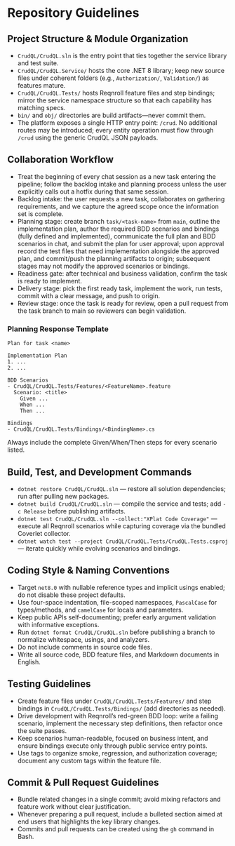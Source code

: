 # Repository Guidelines

## Project Structure & Module Organization
- `CrudQL/CrudQL.sln` is the entry point that ties together the service library and test suite.
- `CrudQL/CrudQL.Service/` hosts the core .NET 8 library; keep new source files under coherent folders (e.g., `Authorization/`, `Validation/`) as features mature.
- `CrudQL/CrudQL.Tests/` hosts Reqnroll feature files and step bindings; mirror the service namespace structure so that each capability has matching specs.
- `bin/` and `obj/` directories are build artifacts—never commit them.
- The platform exposes a single HTTP entry point: `/crud`. No additional routes may be introduced; every entity operation must flow through `/crud` using the generic CrudQL JSON payloads.

## Collaboration Workflow
- Treat the beginning of every chat session as a new task entering the pipeline; follow the backlog intake and planning process unless the user explicitly calls out a hotfix during that same session.
- Backlog intake: the user requests a new task, collaborates on gathering requirements, and we capture the agreed scope once the information set is complete.
- Planning stage: create branch `task/<task-name>` from `main`, outline the implementation plan, author the required BDD scenarios and bindings (fully defined and implemented), communicate the full plan and BDD scenarios in chat, and submit the plan for user approval; upon approval record the test files that need implementation alongside the approved plan, and commit/push the planning artifacts to origin; subsequent stages may not modify the approved scenarios or bindings.
- Readiness gate: after technical and business validation, confirm the task is ready to implement.
- Delivery stage: pick the first ready task, implement the work, run tests, commit with a clear message, and push to origin.
- Review stage: once the task is ready for review, open a pull request from the task branch to main so reviewers can begin validation.

### Planning Response Template
```
Plan for task <name>

Implementation Plan
1. ...
2. ...

BDD Scenarios
- CrudQL/CrudQL.Tests/Features/<FeatureName>.feature
  Scenario: <title>
    Given ...
    When ...
    Then ...

Bindings
- CrudQL/CrudQL.Tests/Bindings/<BindingName>.cs
```

Always include the complete Given/When/Then steps for every scenario listed.

## Build, Test, and Development Commands
- `dotnet restore CrudQL/CrudQL.sln` — restore all solution dependencies; run after pulling new packages.
- `dotnet build CrudQL/CrudQL.sln` — compile the service and tests; add `-c Release` before publishing artifacts.
- `dotnet test CrudQL/CrudQL.sln --collect:"XPlat Code Coverage"` — execute all Reqnroll scenarios while capturing coverage via the bundled Coverlet collector.
- `dotnet watch test --project CrudQL/CrudQL.Tests/CrudQL.Tests.csproj` — iterate quickly while evolving scenarios and bindings.

## Coding Style & Naming Conventions
- Target `net8.0` with nullable reference types and implicit usings enabled; do not disable these project defaults.
- Use four-space indentation, file-scoped namespaces, `PascalCase` for types/methods, and `camelCase` for locals and parameters.
- Keep public APIs self-documenting; prefer early argument validation with informative exceptions.
- Run `dotnet format CrudQL/CrudQL.sln` before publishing a branch to normalize whitespace, usings, and analyzers.
- Do not include comments in source code files.
- Write all source code, BDD feature files, and Markdown documents in English.

## Testing Guidelines
- Create feature files under `CrudQL/CrudQL.Tests/Features/` and step bindings in `CrudQL/CrudQL.Tests/Bindings/` (add directories as needed).
- Drive development with Reqnroll’s red-green BDD loop: write a failing scenario, implement the necessary step definitions, then refactor once the suite passes.
- Keep scenarios human-readable, focused on business intent, and ensure bindings execute only through public service entry points.
- Use tags to organize smoke, regression, and authorization coverage; document any custom tags within the feature file.

## Commit & Pull Request Guidelines
- Bundle related changes in a single commit; avoid mixing refactors and feature work without clear justification.
- Whenever preparing a pull request, include a bulleted section aimed at end users that highlights the key library changes.
- Commits and pull requests can be created using the `gh` command in Bash.
